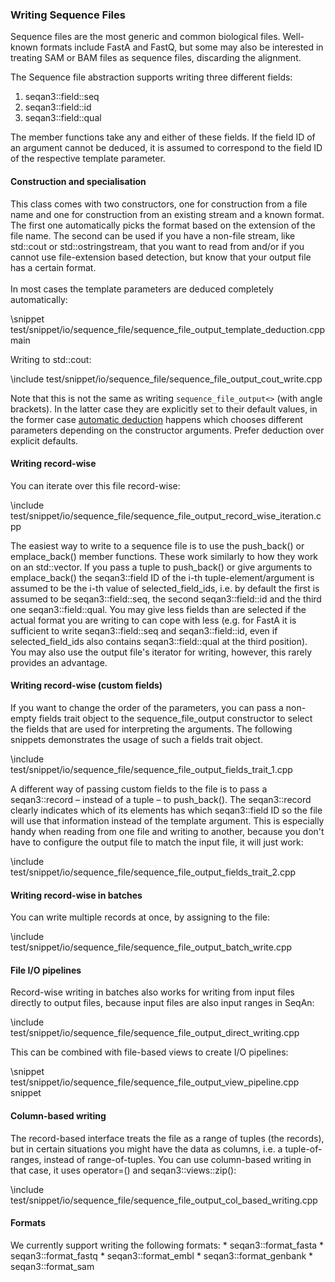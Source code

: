 ### Writing Sequence Files

Sequence files are the most generic and common biological files. Well-known formats include
FastA and FastQ, but some may also be interested in treating SAM or BAM files as sequence
files, discarding the alignment.

The Sequence file abstraction supports writing three different fields:
  1. seqan3::field::seq
  2. seqan3::field::id
  3. seqan3::field::qual

The member functions take any and either of these fields. If the field ID of an argument cannot be deduced, it
is assumed to correspond to the field ID of the respective template parameter.

#### Construction and specialisation

This class comes with two constructors, one for construction from a file name and one for construction from
an existing stream and a known format. The first one automatically picks the format based on the extension
of the file name. The second can be used if you have a non-file stream, like std::cout or std::ostringstream,
that you want to read from and/or if you cannot use file-extension based detection, but know that your output
file has a certain format.
<br><br>
In most cases the template parameters are deduced completely automatically:

\snippet test/snippet/io/sequence_file/sequence_file_output_template_deduction.cpp main

Writing to std::cout:

\include test/snippet/io/sequence_file/sequence_file_output_cout_write.cpp

Note that this is not the same as writing `sequence_file_output<>` (with angle brackets). In the latter case they are
explicitly set to their default values, in the former case
[automatic deduction](https://en.cppreference.com/w/cpp/language/class_template_argument_deduction) happens which
chooses different parameters depending on the constructor arguments. Prefer deduction over explicit defaults.

#### Writing record-wise

You can iterate over this file record-wise:

\include test/snippet/io/sequence_file/sequence_file_output_record_wise_iteration.cpp

The easiest way to write to a sequence file is to use the push_back() or emplace_back() member functions. These
work similarly to how they work on an std::vector. If you pass a tuple to push_back() or give arguments to
emplace_back() the seqan3::field ID of the i-th tuple-element/argument is assumed to be the i-th value of
selected_field_ids, i.e. by default the first is assumed to be seqan3::field::seq, the second seqan3::field::id
and the third one seqan3::field::qual. You may give less fields than are selected if the actual format you are
writing to can cope with less
(e.g. for FastA it is sufficient to write seqan3::field::seq and seqan3::field::id, even if selected_field_ids
also contains seqan3::field::qual at the third position).
You may also use the output file's iterator for writing, however, this rarely provides an advantage.

#### Writing record-wise (custom fields)

If you want to change the order of the parameters, you can pass a non-empty fields trait object to the
sequence_file_output constructor to select the fields that are used for interpreting the arguments.
The following snippets demonstrates the usage of such a fields trait object.

\include test/snippet/io/sequence_file/sequence_file_output_fields_trait_1.cpp

A different way of passing custom fields to the file is to pass a seqan3::record – instead of a tuple – to
push_back(). The seqan3::record clearly indicates which of its elements has which seqan3::field ID so the file will
use that information instead of the template argument. This is especially handy when reading from one file and
writing to another, because you don't have to configure the output file to match the input file, it will just work:

\include test/snippet/io/sequence_file/sequence_file_output_fields_trait_2.cpp

#### Writing record-wise in batches

You can write multiple records at once, by assigning to the file:

\include test/snippet/io/sequence_file/sequence_file_output_batch_write.cpp

#### File I/O pipelines

Record-wise writing in batches also works for writing from input files directly to output files, because input
files are also input ranges in SeqAn:

\include test/snippet/io/sequence_file/sequence_file_output_direct_writing.cpp

This can be combined with file-based views to create I/O pipelines:

\snippet test/snippet/io/sequence_file/sequence_file_output_view_pipeline.cpp snippet

#### Column-based writing

The record-based interface treats the file as a range of tuples (the records), but in certain situations
you might have the data as columns, i.e. a tuple-of-ranges, instead of range-of-tuples.
You can use column-based writing in that case, it uses operator=() and seqan3::views::zip():

\include test/snippet/io/sequence_file/sequence_file_output_col_based_writing.cpp

#### Formats

We currently support writing the following formats:
	* seqan3::format_fasta
	* seqan3::format_fastq
	* seqan3::format_embl
	* seqan3::format_genbank
	* seqan3::format_sam
